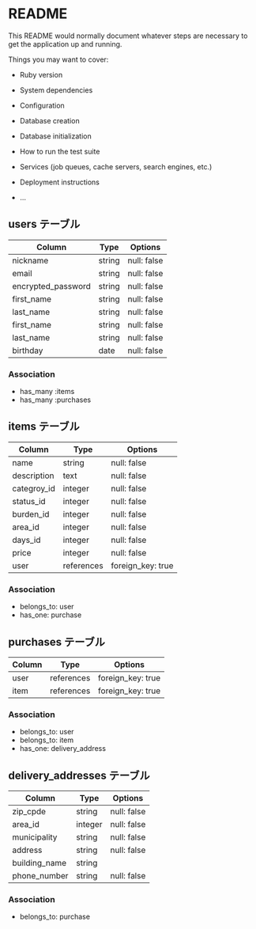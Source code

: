 # README

This README would normally document whatever steps are necessary to get the
application up and running.

Things you may want to cover:

* Ruby version

* System dependencies

* Configuration

* Database creation

* Database initialization

* How to run the test suite

* Services (job queues, cache servers, search engines, etc.)

* Deployment instructions

* ...

## users テーブル

| Column                | Type    | Options     |
| --------------------- | ------- | ----------- |
| nickname              | string  | null: false |
| email                 | string  | null: false |
| encrypted_password    | string  | null: false |
| first_name            | string  | null: false |
| last_name             | string  | null: false |
| first_name            | string  | null: false |
| last_name             | string  | null: false |
| birthday              | date    | null: false |

### Association

- has_many :items
- has_many :purchases

## items テーブル

| Column      | Type     | Options     |
| ----------- | -------- | ----------- |
| name        | string   | null: false |
| description | text     | null: false |
| categroy_id | integer  | null: false |
| status_id   | integer  | null: false |
| burden_id   | integer  | null: false |
| area_id     | integer  | null: false |
| days_id     | integer  | null: false |
| price       | integer  | null: false |
| user        | references | foreign_key: true |

### Association

- belongs_to: user
- has_one: purchase


## purchases テーブル

| Column | Type       | Options           |
| ------ | ---------- | ----------------- |
| user   | references | foreign_key: true |
| item   | references | foreign_key: true |


### Association

- belongs_to: user
- belongs_to: item
- has_one: delivery_address

## delivery_addresses テーブル

| Column        | Type    | Options     |
| ------------- | ------- | ----------- |
| zip_cpde      | string  | null: false |
| area_id       | integer | null: false |
| municipality  | string  | null: false |
| address       | string  | null: false |
| building_name | string  |             |
| phone_number  | string  | null: false |


### Association

- belongs_to: purchase